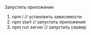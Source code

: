 Запустить приложение
1. npm i // установить зависимости
2. npm start // запустить приложение
3. npm run server // запустить сервер

